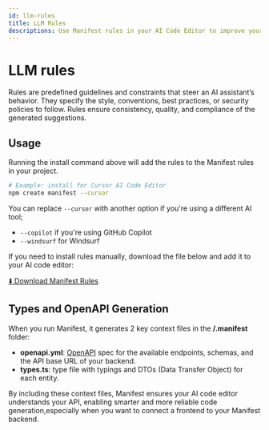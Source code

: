 ```yaml
---
id: llm-rules
title: LLM Rules
descriptions: Use Manifest rules in your AI Code Editor to improve your LLM understanding of Manifest backend.
---
```


# LLM rules

Rules are predefined guidelines and constraints that steer an AI assistant’s behavior. They specify the style, conventions, best practices, or security policies to follow. Rules ensure consistency, quality, and compliance of the generated suggestions.

## Usage

Running the install command above will add the rules to the Manifest rules in your project.

```bash
# Example: install for Cursor AI Code Editor
npm create manifest --cursor
```

You can replace `--cursor` with another option if you're using a different AI tool;

- `--copilot` if you're using GitHub Copilot
- `--windsurf` for Windsurf

If you need to install rules manually, download the file below and add it to your AI code editor:

<a href="https://raw.githubusercontent.com/mnfst/rules/refs/heads/main/src/rules.md" download>
  ⬇️ Download Manifest Rules
</a>

## Types and OpenAPI Generation

When you run Manifest, it generates 2 key context files in the **/.manifest** folder:

- **openapi.yml**: [OpenAPI](https://www.openapis.org/) spec for the available endpoints, schemas, and the API base URL of your backend.
- **types.ts**: type file with typings and DTOs (Data Transfer Object) for each entity.

By including these context files, Manifest ensures your AI code editor understands your API, enabling smarter and more reliable code generation,especially when you want to connect a frontend to your Manifest backend.
